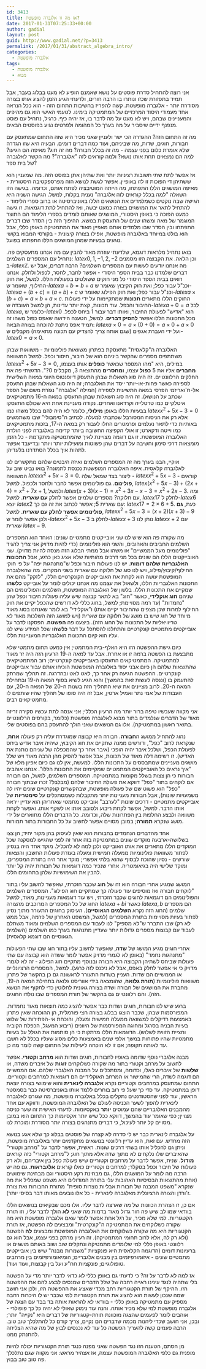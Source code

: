 ```yaml
---
id: 3413
title: אז מה זו אלגברה מופשטת?
date: 2017-01-31T07:25:33+00:00
author: gadial
layout: post
guid: http://www.gadial.net/?p=3413
permalink: /2017/01/31/abstract_algebra_intro/
categories:
  - אלגברה מופשטת
tags:
  - אלגברה מופשטת
  - מבוא
---
```

אני רוצה להתחיל סדרת פוסטים על נושא שאמנם הופיע לא מעט בבלוג בעבר, אבל תמיד בתפזורת שכזו ונותרו בו הרבה חורים, ולדעתי הגיע הזמן להציג אותו בצורה מסודרת יותר - אלגברה מופשטת. קשה להפריז בחשיבות התחום הזה - הוא ככל הנראה אחד מעמודי היסוד המרכזיים של המתמטיקה בימינו. לטעמי האישי הוא גם מהיפים והמעניינים שבהם, ויש לא מעט על מה לדבר בו, אז יהיה כיף. כרגיל, נתחיל עם פוסט מנפנף ידיים שיסביר על מה בערך כל המהומה ולפרטים נגיע בפוסטים הבאים.

מה זה התחום הזה? ההגדרה הכי ישר ולעניין שאני מכיר היא שזה התחום שמתעסק עם חבורות, חוגים, שדות, מה שביניהם, ועוד כמה דברים דומים. הבעיה היא שזו הגדרה שלא אומרת כלום בפני עצמה - מה זה בכלל חבורה? מה זה חוג? מאיפה הם הגיעו? למה הם נמצאים תחת אותו נושא? ולמה קוראים לזה "אלגברה"? מה הקשר לאלגברה של בית ספר?

אז אפשר לתת שתי תשובות רציניות יותר ואת שתיהן אתן בפוסט הזה. מה שמעניין הוא ששתיהן די הפוכות זו לזו באופיין. אפשר לגשת לנושא הזה מפרספקטיבה היסטורית - מאיפה המושגים הללו התפתחו, מה הייתה המוטיבציה לפתח אותם, וכדומה. בגישה הזו השאלה "למה בכלל קוראים לזה אלגברה" נענית בקלות, למשל. הגישה השניה היא הגישה שבה נוקטים כשמלמדים את הנושאים הללו באוניברסיטה או ברוב ספרי הלימוד - להתחיל לתאר את המושגים בצורה כמעט יבשה, ואז להתחיל לתת דוגמאות. זו גישה כמעט הפוכה כי באופן היסטורי, המושגים שאותם לומדים בספרי הלימוד הם התוצר המוגמר של מאה ומשהו שנים של התעסקות בנושא. ההיפוך הזה בין הסדר שבו דברים התפתחו ובין הסדר שבו מלמדים אותם מאפיין מאוד את המתמטיקה באופן כללי, אבל הוא בולט במיוחד באלגברה מופשטת, אפילו בצורה קיצונית - בקורסי המבוא בקושי נוגעים בבעיות שמהן המושגים הללו התפתחו בפועל.

בואו נתחיל מלראות דוגמא, שלדעתי עוזרת מאוד להבין עם מה אנחנו מתעסקים פה. נתחיל עם המספרים השלמים: $latex 0,1,-1,2,-2$ וכן הלאה. את הקבוצה הזו מסמנים ב-$latex \mathbb{Z}$. מה אנחנו יודעים לעשות עם המספרים השלמים? הרבה דברים, אבל יש דברים שלמדנו כבר בבית הספר היסודי - אפשר לחבר, לחסר, לכפול ולחלק. אנחנו רואים בבית הספר היסודי כל מני חוקים ששולטים בפעולות הללו. למשל, את חוק החילוף, שאומר ש-$latex a+b=b+a$ וכנ"ל עבור כפל; ואת חוק הקיבוץ שאומר ש-$latex a+\left(b+c\right)=\left(a+b\right)+c$ וכנ"ל עבור כפל; ואת חוק הפילוג שאומר ש-$latex a\times\left(b+c\right)=a\times b+a\times c$. החוקים הללו מתארים **תכונות** שמתקיימות על ידי פעולות החיבור והכפל. עוד תכונות, קצת יותר עדינות, הן למשל העובדה ש-$latex a+0=a$ לכל $latex a$, כלומר ש-$latex 0$ הוא "אדיש" לפעולת החיבור, ואותו דבר עבור 1 ביחס לכפל. מכל התכונות הללו אפשר **להסיק דברים**. למשל, הטענה הידועה שאפס כפול משהו זה תמיד אפס ניתנת להוכחה בצורה הבאה: $latex a\times0=a\times\left(0+0\right)=a\times0+a\times0$ ועל ידי העברת אגפים (שגם אותה צריך להצדיק עם תכונה מתאימה) מקבלים ש-$latex 0=a\times0$.

האלגברה ה"קלאסית" מתעסקת בפתרון משוואות פולינומיות - משוואות שבהן משתתפים מספרים שהקשר ביניהם הוא של חיבור, חיסור וכפל. למשל המשוואה $latex x^{2}+5x-3=0$, במילים, היא "מהו המספר שכאשר **כופלים** אותו בעצמו, **מחברים** אליו את 5 **כפול** עצמו, **ומחסרים** מהתוצאה 3, מקבלים 0?". הדגשתי פה את החלקים הרלוונטיים. זה היה סוג השאלות שבהן התעסק דיופנטוס היווני במאה השלישית לספירה כאשר פחות-או-יותר ייסד את האלגברה; זה היה סוג השאלות שבהן התעסק אל-ח'ואריזמי הפרסי במאה התשיעית לספירה (המילה "אלגברה" נגזרת משם של הספר שכתב על הנושא). זה היה סוג השאלות שבהן התעסקו במאה ה-16 מתמטיקאים איטלקיים כמו טרטלייה וקרדאנו ואחרים. נקודה מעניינת אחת היא שכולם התעסקו בבעיות הללו באופן **מילולי**, כלומר לא היה להם בכלל משהו כמו $latex x^{2}+5x-3=0$ אלא רק את הניסוח המסורבל שכתבתי למעלה. לכתיב ה"סימבולי" שבו משתמשים באותיות כדי לתאר נעלמים ופרמטרים החלו לעבור רק במאה ה-17, בזכות מתמטיקאים כמו וייטה ודקארט; זו אולי הקפיצה החשובה ביותר קדימה באלגברה לפני הולדת האלגברה המופשטת. זו גם דוגמה מצויינת לאיך שהמתמטיקה מתקדמת - כל הזמן מומצאות דרכי סימון וחשיבה על דברים שהן פשוטות ומועילות יותר ויותר ובדיעבד אפשר לתהות איך בכלל הסתדרנו בלעדיהן.

אוקיי, הבנו בערך מה זה המספרים השלמים ואיזה היבטים שלהם מתקשרים לנו לאלגברה קלאסית. איפה האלגברה המופשטת נכנסת לתמונה? בואו נביט שוב על המשוואה $latex x^{2}+5x-3=0$. ליצור בצד שמאל שלה - $latex x^{2}+5x-3$ - קוראים **פולינום**. גם פולינומים אפשר לחבר ולחסר ולכפול. למשל, $latex \left(x^{2}+5x-3\right)+\left(2x+4\right)=x^{2}+7x+1$, ולמשל $latex \left(x+3\right)\left(x-1\right)=x^{2}+3x-x-3=x^{2}+2x-3$. ומה עם חלוקה? מספרים שלמים אפשר לחלק **עם שארית**. למשל, $latex 17$ לחלק ל-$latex 6$ יוצא $latex 2$ עם שארית 5; אפשר לכתוב את זה גם כך: $latex 17=2\times6+5$. כעת, **גם פולינומים אפשר לחלק עם שארית**. למשל, $latex x^{2}+5x-3=\left(x+2\right)\left(x+3\right)-9$ ולכן אפשר לומר ש-$latex x^{2}+5x-3$ לחלק ב-$latex x+3$ נותן לנו $latex x+2$ עם שארית $latex -9$.

מה שקורה פה הוא שיש לנו שני אובייקטים מתמטיים שונים: האחד הוא המספרים השלמים החביבים והאהובים, והשני הוא פולינומים (כדי להיות מדויק אני צריך להגיד "פולינומים מעל הממשיים" או משהו אבל ממתי הבלוג הזה מנסה להיות מדויק). שני האובייקטים הללו הם שונים בכל מני דרכים מהותיות שלא אציג כאן כרגע, אבל **התכונות האלגבריות שלהם דומות**. יש לנו פעולות חיבור וכפל ש"מתנהגות יפה" על פי חוקי החילוף/קיבוץ/פילוג, ויש לנו סוג של חלוקה עם שארית בשני המקרים. מה שהאלגברה המופשטת עושה הוא לקחת את האובייקטים הקונקרטיים הללו, "לזקק" מהם את התכונות האלגבריות הללו, ולשאול את עצמנו מה אנחנו יכולים לומר על אובייקט **כלשהו** שמקיים את התכונות הללו. בלשון של האלגברה המופשטת, השלמים והפולינומים הם שניהם **חוג אוקלידי**, כאשר "חוג" בא לתאר קבוצה שיש עליה פעולות חיבור וכפל שהן "נחמדות" (עד רמה מסויימת; למשל, בחוג כללי לא דורשים שהכפל יקיים את חוק החילוף למרות שכן מצפים שהחיבור יקיים אותו) ו"אוקלידי" בא לומר שאנחנו בסוג מאוד מיוחד של חוג שיש בו מושג של חלוקה עם שארית (ויש למושג הזה השלכות מאוד לא טריוויאליות על התכונות של החוג הזה). ביצענו פה **הפשטה**. הפסקנו לדבר על אובייקטים מתמטיים קונקרטיים והתחלנו להסתכל על דבר **כלשהו** שכל המידע שיש לנו עליו הוא קיום התכונות האלגבריות המעניינות הללו.

כיום גישת ההפשטה הזו היא האלף-בית המתמטי; אין כמעט תחום מתמטי שלא מתבצעת בו הפשטה ברמה זו או אחרת. אבל עד למאה ה-19 הרעיון הזה היה זר מאוד למתמטיקה. המתמטיקאים התעסקו באובייקטים קונקרטיים; רוב המתמטיקאים שהתוצאות שלהם הן כיום אבני יסוד באלגברה המופשטת הוכיחו אותם עבור אובייקטים קונקרטיים. ההפשטה הגיעה רק אחר כך, לאט לאט ובהדרגה. זה תהליך שמרתק להתעמק בו (וננסה לעשות זאת בהמשך) והוא הגיע לשיא בסוף המאה ה-19 ובתחילת המאה ה-20. לרוב מציינים את שיא התהליך הזה בשנות ה-20 של המאה ה-20, עם העבודות של אמי נתר ואמיל ארטין, אבל זה היה סופו של תהליך שהיו שותפים לו מתמטיקאים רבים.

אני מקווה שעכשיו טיפה ברור יותר מה הרעיון הכללי; אני אנסה לתת עכשיו סקירה זריזה מאוד של הדברים שנלמדים בתור מבוא לאלגברה מופשטת (כלומר, בקורסים הרלוונטיים בתואר ראשון במתמטיקה). אלו גם הנושאים שאני הולך להתעסק בהם בפוסטים שלי.

נהוג להתחיל ממושג ה**חבורה**. חבורה היא קבוצה שמוגדרת עליה רק פעולה **אחת**, שנקראת לרוב "כפל", ודורשים ממנה שתקיים את חוג הקיבוץ, שיהיה איבר אדיש ביחס לפעולת הכפל, ושלכל איבר יהיה הופכי (איבר אחר כך שהמכפלה של שניהם נותנת את האדיש). זו רשימה דלה מאוד של תכונות, אבל אפשר להסיק מהן הרבה מאוד ויש שלל מושגים מעניינים שמתבססים על התכונות הללו. למעשה, אין לנו גם כיום אפיון מלא של "איך נראים כל האובייקטים המתמטיים שמקיימים את התכונות הללו". אנחנו אוהבים חבורות כי הן צצות בשלל מקומות במתמטיקה. המספרים השלמים, למשל, הם חבורה אם לוקחים בתור "כפל" דווקא את פעולת החיבור שלהם (מבלבל? זכרו שבתוך חבורה "כפל" הוא פשוט שם של פעולה מופשטת, שבהקשרים קונקרטיים שונים יהיו לה משמעויות שונות), אבל חבורות מעניינות יותר מתקבלות כשמסתכלים על **סימטריות** של אובייקטים מתמטיים - דרכים שונות "לערבב" אובייקט מתמטי שאחריהן הוא עדיין ייראה אותו הדבר. למשל, אפשר לקחת ריבוע ולסובב אותו או לשקף אותו. ואפשר לקחת משוואה ולבצע החלפות בין הפתרונות שלה, וכדומה. כל הדברים הללו מתוארים על ידי מושג שנקרא **תמורה**; במובן מסויים אפשר לחשוב על כל החבורות בתור תמורות.

אחד מהדברים הנחמדים בחבורות הוא שאין לעיסוק בהן מקור יחיד; הן צצו בשלושה-ארבעה מוקדים שונים במתמטיקה בזה אחר זה לפני שהגיעו למסקנה שכל המוקדים הללו מתארים את אותו האובייקט ולכן למה לא להכליל. מוקד אחד היה בנסיון לפתור משוואות פולינומיות ממעלה חמישית ומעלה בעזרת פעולות החשבון והוצאות שורשים - נסיון שהוכח לבסוף שהוא בלתי אפשרי; מוקד אחר היה בתורת המספרים, ומוקד שלישי היה בגיאומטריה. אחרי שנכיר כמה דוגמאות של חבורות יהיה קל יותר להבין את השימושיות שלהן בתחומים הללו.

המושג שמגיע אחרי חבורה הוא זה של **חוג** שכבר הזכרתי, שאפשר לחשוב עליו בתור "לוקחים חבורה ואז מוסיפים עוד פעולה כך שמתקיים חוג הפילוג". המספרים השלמים והפולינומים הם דוגמאות לחוגים שכבר הזכרתי, ויש עוד דוגמאות מעניינות, מאוד, למשל החוג של כל המספרים המרוכבים מהצורה $latex a+bi$ כאשר $latex a,b$ הם מספרים שלמים (החוג הזה נקרא **השלמים הגאוסיים**). העיסוק בחוגים התעורר מתוך נסיון לפתור בעיות מסויימות בתורת המספרים (למשל, המשפט האחרון של פרמה, אבל ממש לא רק) שבו התברר ש"לא מספיק" לנו לעבוד עם המספרים השלמים ומאוד משתלם לעבוד עם קבוצות מספרים גדולות יותר שעדיין מתנהגות בערך כמו השלמים (השלמים הגאוסיים הם דוגמא קלאסית).

אחרי חוגים מגיע המושג של **שדה**, שאפשר לחשוב עליו בתור חוג שבו שתי הפעולות "מתנהגות נחמד" (באופן לא לגמרי מדויק אפשר לומר ששדה הוא קבוצה עם שתי פעולות שביחס לשתיהן הקבוצה היא חבורה ובנוסף מתקיים חוג הפילוג - זה לא לגמרי מדויק כי אי אפשר לחלק באפס, אבל לא ניכנס לזה כרגע). למשל, המספרים הרציונליים או הממשיים הם שדות. העניין בשדות התעורר לראשונה גם כן בהקשר של פתרון משוואות פולינומיות (**תורת גלואה**, שהומצאה בידי אווריסט גלואה בתחילת המאה ה-19, מחברת את המושגים של חבורה ושדה בצורה גאונית לחלוטין כדי לתקוף את הנושא הזה). והם רלוונטיים גם בהקשר של תורת המספרים שבו נולדו החוגים.

ברגע שיש לנו חבורות, חוגים ושדות כבר אפשר להציג כמה תוצאות מאוד נחמדות. המפורסמות שבהן, שכבר הוצגו בבלוג בצורה חצי פורמלית, הן ההוכחה שאין פתרון באמצעות רדיקלים למשוואה ממעלה חמישית ומעלה, והוכחת אי-הפתירות של שלוש בעיות הבניה בסרגל ומחוגה המפורסמות של היוונים (ריבוע המעגל, הכפלת הקוביה וחציית הזווית לשלוש). הדוגמאות הללו מרתקות כי הן סותמות את הגולל על בעיות מתמטיות שהיו פתוחות במשך אלפי שנים באמצעות כלים מסוג שעליו בכלל לא חשבו עד לאותה תקופה; אם זו לא הוכחה ליעילות של התחום קשה לומר מה כן.

מבנה אלגברי נוסף שדומה באופיו לחבורות, חוגים ושדות הוא **מרחב וקטורי**. אפשר לחשוב על מרחב וקטורי בתור מה שקורה כשלוקחים **זוגות** של איברים משדה, או **שלשות** של איברים כאלו, וכדומה, ומסתכלים על המבנה האלגברי שלהם. אם הממשיים הם דוגמה לשדה, הרי שהמישור או המרחב האוקלידיים הם דוגמאות למרחבים וקטוריים. התחום שמתעסק במרחבים וקטוריים נקרא **אלגברה לינארית** והוא שימושי בצורה יוצאת דופן במתמטיקה. עד כדי כך שעל פי רוב בוחרים ללמד אותו באוניברסיטה כבר בסמסטר הראשון, עוד לפני שהסטודנטים נתקלים בכלל באלגברה מופשטת, מה שגורם לאלגברה לינארית להפוך לשער הכניסה לעולם של האלגברה המופשטת, ודווקא עם אחד מהמבנים האלגבריים שהם עמוסים **יותר** באקסיומות. לדעתי האישית זה שער כניסה מצויין; כפי שאומר עוד בהמשך, דווקא ככל שיש יותר אקסיומות כך התחום הוא במובן מסויים קל יותר לעיכול, כי דברים מתנהגים בצורה יותר מסודרת ומוכרת לנו.

על אלגברה לינארית כבר יש לי סדרה לא קצרה של פוסטים בבלוג כך שלא אגע בנושא הזה מחדש. עם זאת, הוא עדיין רלוונטי בנושאים מתקדמים יותר באלגברה מופשטת, וניתן גם להכליל אותו בשתי דרכים שונות. ראשית, אפשר לדבר על "מרחב וקטורי" שהאיברים שלו נלקחים לא מתוך שדה אלא מתוך חוג; ל"מרחב וקטורי" כזה קוראים **מודול**. שנית, אפשר לדבר על מרחבים וקטוריים שיש פעולת כפל בין איבריהם, ולא רק פעולות של חיבור וכפל בסקלר; למרחבים וקטוריים כאלו קוראים **אלגבראות**. גם פה יש הרבה מה לומר על המושגים הללו, גם מבחינת רקע היסטורי וגם מבחינת שימושים (אחת מהתוצאות הבסיסיות האהובות עלי בתורת המודולים היא משפט שמכליל את מה שנקרא "משפט המבנה של חבורות אבליות נוצרות סופית" מתורת החבורות ואת צורת ז'ורדן והצורה הרציונלית מאלגברה לינארית - כל אלו נובעים מאותו דבר בסיסי יותר).

אם כן, זו הצהרת הכוונות של מה שארצה לדבר עליו. אלו מכם שבקיאים בנושאים הללו בוודאי שמו לב שיש פה חור גדול מאוד בדמות מה שאני **לא** הולך לדבר עליו, וזו תורת הקטגוריות. למי שלא מכיר, על רגל אחת אפשר לומר שאם אלגברה מופשטת היא מה שקורה כשלוקחים את המתמטיקה ה"קונקרטית" ומבצעים לה הפשטה, אז תורת הקטגוריות היא מה שקורה כשלוקחים את האלגברה המופשטת ומבצעים **לה** הפשטה (ולא רק לה, אלא לרוב תחומי המתמטיקה). זה רעיון מרתק בפני עצמו, אבל הוא גם רלוונטי באופן כללי למי שלומדים מתמטיקה ונתקלים שוב ושוב באותם מושגים או ברעיונות דומים (הדוגמה הקלאסית היא פונקציות "משמרות מבנה" שיש בין אובייקטים מתמטיים שונים - איזומורפיזמים בין מבנים אלגבריים; הומיאומורפיזמים בין מרחבים טופולוגיים; פונקציות חח"ע ועל בין קבוצות, ועוד ועוד).

אז למה לא לדבר על זה? כי לדעתי גם באופן כללי לא כדאי לדבר יותר מדי על הפשטה בלי שתהיה לנגד עינינו ראייה רחבה של שלל הדברים שמנסים לבצע להם את ההפשטה הזו. ההיקף של תורת הקטגוריות רחב מכדי שאציג את ההפשטה הזו, ולכן אני חושב שמה שנכון לעשות הוא להציג את תורת הקטגוריות למי שכבר יש לו היכרות רחבה מספיק עם מתמטיקה באופן כללי - בוודאי לא להראות אותה בד בבד עם הצגה של אלגברה מופשטת למי שלא מכיר אותה. והנה עוד נימוק שאולי לא יהיה כל כך פופולרי - אוהבים לומר לפעמים שהצגה מוכוונת תורת-קטגוריות של דברים היא "נקייה" יותר; ובכן, אני חושב שכדי ליהנות מכמה שדברים הם נקיים, צריך קודם כל להתלכלך טוב טוב. הרבה פעמים קשה להעריך הפשטה כל עוד לא נכנסים לבוץ של מה שהיא הצליחה להתנתק ממנו.

מן הסתם, הטענה הזו נגד הפשטה שאני מפנה כנגד תורת הקטגוריות יכולה להיות מופנית גם כלפי האלגברה המופשטת עצמה, אז אצהיר מראש: אני מקווה שגם נתלכלך פה טוב טוב בבוץ.